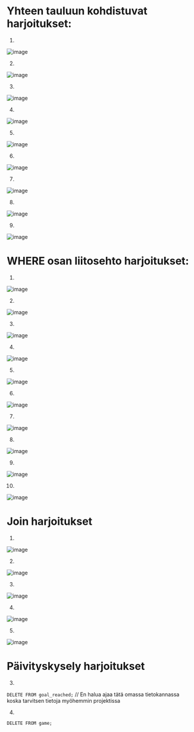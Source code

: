 # Yhteen tauluun kohdistuvat harjoitukset:

1.
![image](https://github.com/user-attachments/assets/0ebe3ea5-4bc5-4cd1-a3d7-29a65a0f5147)

2.
![image](https://github.com/user-attachments/assets/ce71189d-8b06-4947-8a01-89d7a84dd2e3)

3.
![image](https://github.com/user-attachments/assets/bf838e5c-2093-4473-9fcf-714eb60e286e)

4.
![image](https://github.com/user-attachments/assets/28517405-12dd-4c73-9338-7e0c58bb591b)

5.
![image](https://github.com/user-attachments/assets/b9e64da4-d9a8-4c12-9f79-36e3ec502c6c)

6.
![image](https://github.com/user-attachments/assets/3039b56f-d704-4a2d-ae0c-2b685629b3e9)

7.
![image](https://github.com/user-attachments/assets/e0e183be-f0a5-4687-b7a3-091670f52dbb)

8.
![image](https://github.com/user-attachments/assets/9e397e8f-0f02-4110-8007-a24b769c4076)

9.
![image](https://github.com/user-attachments/assets/94697be2-61f2-470c-a838-3ab2f7dbaec2)


# WHERE osan liitosehto harjoitukset:

1.
![image](https://github.com/user-attachments/assets/13d92316-d466-4306-859c-4a99cca7a88c)

2.
![image](https://github.com/user-attachments/assets/00b0847b-c97c-47ab-bda8-a32fd6f932c8)

3.
![image](https://github.com/user-attachments/assets/ab0d61be-350e-4168-98e7-47e8b06964e9)

4.
![image](https://github.com/user-attachments/assets/6d90e181-9c46-40ae-85f7-64c9066ba44c)

5.
![image](https://github.com/user-attachments/assets/0825e41d-691a-4590-85c3-8cabfece06e2)

6.
![image](https://github.com/user-attachments/assets/582f6229-bf65-4c44-bdfa-82e856f60880)

7.
![image](https://github.com/user-attachments/assets/c3215d98-739a-4040-9892-e2f6b3706fc7)

8.
![image](https://github.com/user-attachments/assets/d44ae2f5-ad48-499e-9c2d-1c065d710cd4)

9.
![image](https://github.com/user-attachments/assets/e4260441-8531-4957-83da-701a7c27c7e0)

10.
![image](https://github.com/user-attachments/assets/2b39b8ba-988c-42bd-bf47-133b367c120b)


# Join harjoitukset

1.
![image](https://github.com/user-attachments/assets/45a12fe4-7815-494f-bfa5-ddbe13d20833)

2.
![image](https://github.com/user-attachments/assets/83cd9621-b724-4239-8589-9bd91de5fc17)

3.
![image](https://github.com/user-attachments/assets/0f577f98-0fe9-4964-baed-7ba48ec6f472)

4.
![image](https://github.com/user-attachments/assets/61482db8-640b-4ed7-b98b-b356dfd7120a)

5.
![image](https://github.com/user-attachments/assets/f11fa3b8-e835-4200-b480-ddee1ca98568)


# Päivityskysely harjoitukset

3.
``DELETE FROM goal_reached;`` // En halua ajaa tätä omassa tietokannassa koska tarvitsen tietoja myöhemmin projektissa

4.
``DELETE FROM game;`` 








